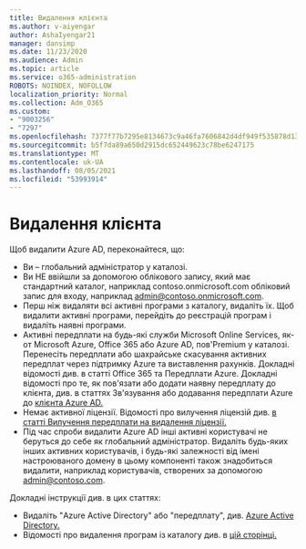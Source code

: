 ```yaml
---
title: Видалення клієнта
ms.author: v-aiyengar
author: AshaIyengar21
manager: dansimp
ms.date: 11/23/2020
ms.audience: Admin
ms.topic: article
ms.service: o365-administration
ROBOTS: NOINDEX, NOFOLLOW
localization_priority: Normal
ms.collection: Adm_O365
ms.custom:
- "9003256"
- "7297"
ms.openlocfilehash: 7377f77b7295e8134673c9a46fa7606842d4df949f535878d13986c6d39d0b5e
ms.sourcegitcommit: b5f7da89a650d2915dc652449623c78be6247175
ms.translationtype: MT
ms.contentlocale: uk-UA
ms.lasthandoff: 08/05/2021
ms.locfileid: "53993914"
---
```

# <a name="delete-tenant"></a>Видалення клієнта

Щоб видалити Azure AD, переконайтеся, що:
- Ви – глобальний адміністратор у каталозі.
- Ви НЕ ввійшли за допомогою облікового запису, який має стандартний каталог, наприклад contoso.onmicrosoft.com обліковий запис для входу, наприклад admin@contoso.onmicrosoft.com.
- Перш ніж видаляти всі активні програми з каталогу, видаліть їх. Щоб видалити активні програми, перейдіть до реєстрацій програм і видаліть наявні програми.
- Активні передплати на будь-які служби Microsoft Online Services, як-от Microsoft Azure, Office 365 або Azure AD, пов'Premium у каталозі. Перенесіть передплати або шахрайське скасування активних передплат через підтримку Azure та виставлення рахунків. Докладні відомості див. в статті Office 365 та Передплати Azure. Докладні відомості про те, як пов'язати або додати наявну передплату до клієнта, див. в статтях Зв'язування або додавання передплати Azure до [клієнта Azure AD.](https://docs.microsoft.com/azure/active-directory/fundamentals/active-directory-how-subscriptions-associated-directory)
- Немає активної ліцензії. Відомості про вилучення ліцензій див. [в статті Вилучення передплати на видалення ліцензії.](https://docs.microsoft.com/azure/active-directory/enterprise-users/directory-delete-howto#delete-a-subscription)
- Під час спроби видалити Azure AD інші активні користувачі не беруться до себе як глобальний адміністратор. Видаліть будь-яких інших активних користувачів, і будь-які залежності від імені настроюваного домену в цьому компоненті також знадобиться видалити, наприклад користувачів, створених за допомогою admin@contoso.com.

Докладні інструкції див. в цих статтях:
- Видаліть "Azure Active Directory" або "передплату", див. [Azure Active Directory.](https://docs.microsoft.com/azure/active-directory/users-groups-roles/directory-delete-howto)
- Відомості про видалення програм із каталогу див. в [цій сторінці.](https://docs.microsoft.com/azure/active-directory/develop/quickstart-remove-app) 
